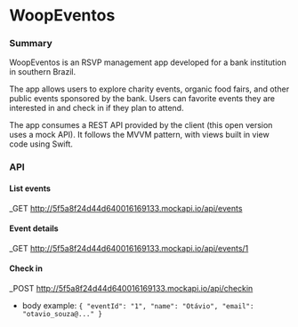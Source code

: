 # WoopEventos
### Summary
WoopEventos is an RSVP management app developed for a bank institution in southern Brazil. 

The app allows users to explore charity events, organic food fairs, and other public events sponsored by the bank. Users can favorite events they are interested in and check in if they plan to attend.

The app consumes a REST API provided by the client (this open version uses a mock API). It follows the MVVM pattern, with views built in view code using Swift.

### API
#### List events
_GET http://5f5a8f24d44d640016169133.mockapi.io/api/events
#### Event details
_GET http://5f5a8f24d44d640016169133.mockapi.io/api/events/1
#### Check in
_POST http://5f5a8f24d44d640016169133.mockapi.io/api/checkin
- body example:
```{ "eventId": "1", "name": "Otávio", "email": "otavio_souza@..." }```

